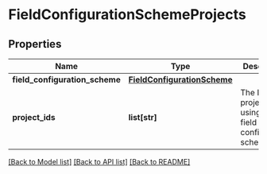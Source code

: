 # FieldConfigurationSchemeProjects

## Properties
Name | Type | Description | Notes
------------ | ------------- | ------------- | -------------
**field_configuration_scheme** | [**FieldConfigurationScheme**](FieldConfigurationScheme.md) |  | [optional] 
**project_ids** | **list[str]** | The IDs of projects using the field configuration scheme. | 

[[Back to Model list]](../README.md#documentation-for-models) [[Back to API list]](../README.md#documentation-for-api-endpoints) [[Back to README]](../README.md)

